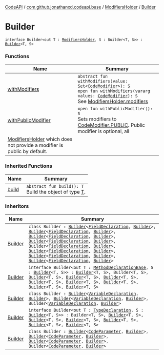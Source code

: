 [CodeAPI](../../../index.md) / [com.github.jonathanxd.codeapi.base](../../index.md) / [ModifiersHolder](../index.md) / [Builder](.)

# Builder

`interface Builder<out T : `[`ModifiersHolder`](../index.md)`, S : Builder<T, S>> : `[`Builder`](../../../com.github.jonathanxd.codeapi.builder/-builder/index.md)`<T, S>`

### Functions

| Name | Summary |
|---|---|
| [withModifiers](with-modifiers.md) | `abstract fun withModifiers(value: Set<`[`CodeModifier`](../../-code-modifier/index.md)`>): S`<br>`open fun withModifiers(vararg values: `[`CodeModifier`](../../-code-modifier/index.md)`): S`<br>See [ModifiersHolder.modifiers](../modifiers.md) |
| [withPublicModifier](with-public-modifier.md) | `open fun withPublicModifier(): S`<br>Sets modifiers to [CodeModifier.PUBLIC](../../-code-modifier/-p-u-b-l-i-c.md). Public modifier is optional, all
[ModifiersHolder](../index.md) which does not provide a modifier is public by default. |

### Inherited Functions

| Name | Summary |
|---|---|
| [build](../../../com.github.jonathanxd.codeapi.builder/-builder/build.md) | `abstract fun build(): T`<br>Build the object of type [T](#). |

### Inheritors

| Name | Summary |
|---|---|
| [Builder](../../-field-declaration/-builder/index.md) | `class Builder : `[`Builder`](../../-field-base/-builder/index.md)`<`[`FieldDeclaration`](../../-field-declaration/index.md)`, `[`Builder`](../../-field-declaration/-builder/index.md)`>, `[`Builder`](../../-named/-builder/index.md)`<`[`FieldDeclaration`](../../-field-declaration/index.md)`, `[`Builder`](../../-field-declaration/-builder/index.md)`>, `[`Builder`](../../-typed/-builder/index.md)`<`[`FieldDeclaration`](../../-field-declaration/index.md)`, `[`Builder`](../../-field-declaration/-builder/index.md)`>, `[`Builder`](../../-value-holder/-builder/index.md)`<`[`FieldDeclaration`](../../-field-declaration/index.md)`, `[`Builder`](../../-field-declaration/-builder/index.md)`>, Builder<`[`FieldDeclaration`](../../-field-declaration/index.md)`, `[`Builder`](../../-field-declaration/-builder/index.md)`>, `[`Builder`](../../-annotable/-builder/index.md)`<`[`FieldDeclaration`](../../-field-declaration/index.md)`, `[`Builder`](../../-field-declaration/-builder/index.md)`>, `[`Builder`](../../../com.github.jonathanxd.codeapi.base.comment/-comment-holder/-builder/index.md)`<`[`FieldDeclaration`](../../-field-declaration/index.md)`, `[`Builder`](../../-field-declaration/-builder/index.md)`>, `[`Builder`](../../-inner-types-holder/-builder/index.md)`<`[`FieldDeclaration`](../../-field-declaration/index.md)`, `[`Builder`](../../-field-declaration/-builder/index.md)`>` |
| [Builder](../../-method-declaration-base/-builder/index.md) | `interface Builder<out T : `[`MethodDeclarationBase`](../../-method-declaration-base/index.md)`, S : `[`Builder`](../../-method-declaration-base/-builder/index.md)`<T, S>> : `[`Builder`](../../-body-holder/-builder/index.md)`<T, S>, Builder<T, S>, `[`Builder`](../../-return-type-holder/-builder/index.md)`<T, S>, `[`Builder`](../../-parameters-holder/-builder/index.md)`<T, S>, `[`Builder`](../../-generic-signature-holder/-builder/index.md)`<T, S>, `[`Builder`](../../-annotable/-builder/index.md)`<T, S>, `[`Builder`](../../-named/-builder/index.md)`<T, S>, `[`Builder`](../../-typed/-builder/index.md)`<T, S>, `[`Builder`](../../../com.github.jonathanxd.codeapi.base.comment/-comment-holder/-builder/index.md)`<T, S>, `[`Builder`](../../-inner-types-holder/-builder/index.md)`<T, S>` |
| [Builder](../../-variable-declaration/-builder/index.md) | `class Builder : `[`Builder`](../../-variable-base/-builder/index.md)`<`[`VariableDeclaration`](../../-variable-declaration/index.md)`, `[`Builder`](../../-variable-declaration/-builder/index.md)`>, `[`Builder`](../../-value-holder/-builder/index.md)`<`[`VariableDeclaration`](../../-variable-declaration/index.md)`, `[`Builder`](../../-variable-declaration/-builder/index.md)`>, Builder<`[`VariableDeclaration`](../../-variable-declaration/index.md)`, `[`Builder`](../../-variable-declaration/-builder/index.md)`>` |
| [Builder](../../-type-declaration/-builder/index.md) | `interface Builder<out T : `[`TypeDeclaration`](../../-type-declaration/index.md)`, S : `[`Builder`](../../-type-declaration/-builder/index.md)`<T, S>> : Builder<T, S>, `[`Builder`](../../-qualified-named/-builder/index.md)`<T, S>, `[`Builder`](../../-generic-signature-holder/-builder/index.md)`<T, S>, `[`Builder`](../../-annotable/-builder/index.md)`<T, S>, `[`Builder`](../../../com.github.jonathanxd.codeapi.base.comment/-comment-holder/-builder/index.md)`<T, S>, `[`Builder`](../../-inner-types-holder/-builder/index.md)`<T, S>, `[`Builder`](../../-elements-holder/-builder/index.md)`<T, S>` |
| [Builder](../../-code-parameter/-builder/index.md) | `class Builder : `[`Builder`](../../-named/-builder/index.md)`<`[`CodeParameter`](../../-code-parameter/index.md)`, `[`Builder`](../../-code-parameter/-builder/index.md)`>, `[`Builder`](../../-typed/-builder/index.md)`<`[`CodeParameter`](../../-code-parameter/index.md)`, `[`Builder`](../../-code-parameter/-builder/index.md)`>, `[`Builder`](../../-annotable/-builder/index.md)`<`[`CodeParameter`](../../-code-parameter/index.md)`, `[`Builder`](../../-code-parameter/-builder/index.md)`>, Builder<`[`CodeParameter`](../../-code-parameter/index.md)`, `[`Builder`](../../-code-parameter/-builder/index.md)`>` |
